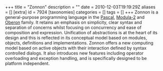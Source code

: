 +++
title = "Zonnon"
description = ""
date = 2010-12-03T19:19:29Z
aliases = []
[extra]
id = 7924
[taxonomies]
categories = []
tags = []
+++
Zonnon is a general-purpose programming language in the [Pascal](https://rosettacode.org/wiki/Pascal), [Modula-2](https://rosettacode.org/wiki/Modula-2) and [Oberon](https://rosettacode.org/wiki/Oberon) family. It retains an emphasis on simplicity, clear syntax and separation of concerns whilst focusing on concurrency and ease of composition and expression. Unification of abstractions is at the heart of its design and this is reflected in its conceptual model based on modules, objects, definitions and implementations. Zonnon offers a new computing model based on active objects with their interaction defined by syntax controlled dialogs. It also introduces new features including operator overloading and exception handling, and is specifically designed to be platform independent.
